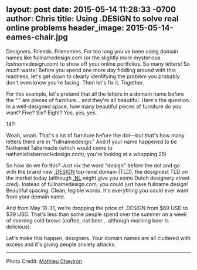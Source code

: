 layout: post
date: 2015-05-14 11:28:33 -0700
author: Chris
title: Using .DESIGN to solve real online problems
header_image: 2015-05-14-eames-chair.jpg
----

<!-- excerpt -->

Designers. Friends. Frienemies. For too long you've been using domain names like fullnamedesign.com (or the slightly more mysterious *lastname*design.com) to show off your online portfolios. So many letters! So much waste! Before you spend one more day fiddling around with this madness, let's get down to clearly identifying the problem you probably don't even know you're facing. Then let's fix it. Together.

<!-- /excerpt -->

For this example, let's pretend that all the letters in a domain name before the "." are pieces of furniture... and they're all beautiful. Here's the question. In a well-designed space, how many beautiful pieces of furniture do you want? Five? Six? Eight? Yes, yes, yes.

14?! 

Woah, woah. That's a lot of furniture before the dot—but that's how many letters there are in "fullnamedesign." And if your name happened to be Nathaniel Tabernacle (which would come to nathanieltabernacledesign.com), you're looking at a whopping 25!

So how do we fix this? Just nix the word "design" before the dot and go with the brand new [.DESIGN](https://iwantmyname.com/domains/dot-design) top-level domain (TLD), the designiest TLD on the market today (although [.NL](https://iwantmyname.com/domains/nl-dutch-domain-name-registration-for-netherlands) might give you some Dutch designery street cred). Instead of fullnamedesign.com, you could just have fullname.design! Beautiful spacing. Clean, legible words. It's everything you could ever want from your domain name. 

And from May 18-31, we're dropping the price of .DESIGN from $69 USD to $39 USD. That's less than some people spend over the summer on a week of morning cold brews (coffee, not beer... although morning beer is delicious).

Let's make this happen, designers. Your domain names are all cluttered with excess and it's giving people anxiety attacks.

***

Photo Credit: [Mathieu Cheviron](https://www.flickr.com/photos/mcinteractivity/13033013324/in/photolist-kRFANh-dqgU8-2Svg1v-LQmKM-MCB3v-6zJagD-6VJvq6-LQb3m-dqgYt-dqgTf-6Hswze-8QRqEW-8QRqx1-8QNkxa-dqgYM-MCtyw-MCtyh-MCtxC-MCtwf-diMYjG-6CEyhw-p5Z936-93Q4XY-6ZJQ9A-6ZEPC4-4ZwPqo-6HwzC1-oNua8R-4ZsACT-LQkwt-6HwzzC-6HwzyU-6zJ62p-2Svf9z-dqgTP-oNuiLd-p5HNRr-p5Z6HM-p5HNkB-p5HMZg-au4v3X-cg3Kj5-dqgUs-p5HT1P-2SveHg-dqgQ5-MCB66-6ZEPUg-MCtBL-dqgNG)